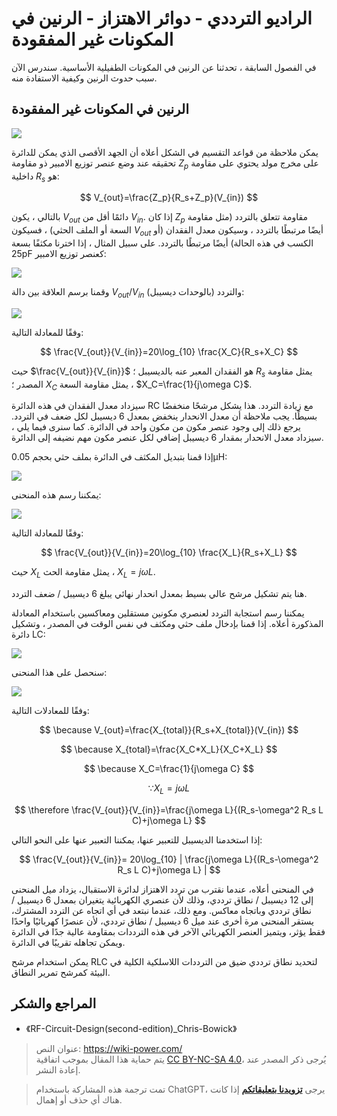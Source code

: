 # الراديو الترددي - دوائر الاهتزاز - الرنين في المكونات غير المفقودة

في الفصول السابقة ، تحدثنا عن الرنين في المكونات الطفيلية الأساسية. سندرس الآن سبب حدوث الرنين وكيفية الاستفادة منه.

## الرنين في المكونات غير المفقودة

![](https://wiki-media-1253965369.cos.ap-guangzhou.myqcloud.com/img/20220411172646.png)

يمكن ملاحظة من قواعد التقسيم في الشكل أعلاه أن الجهد الأقصى الذي يمكن للدائرة تحقيقه عند وضع عنصر توزيع الامبير ذو مقاومة $Z_p$ على مخرج مولد يحتوي على مقاومة داخلية $R_s$ هو:

$$
V_{out}=\frac{Z_p}{R_s+Z_p}(V_{in})
$$

بالتالي ، يكون $V_{out}$ دائمًا أقل من $V_{in}$. إذا كان $Z_p$ مقاومة تتعلق بالتردد (مثل مقاومة السعة أو الملف الحثي) ، فسيكون $V_{out}$ أيضًا مرتبطًا بالتردد ، وسيكون معدل الفقدان (أو الكسب في هذه الحالة) أيضًا مرتبطًا بالتردد. على سبيل المثال ، إذا اخترنا مكثفًا بسعة 25pF كعنصر توزيع الامبير:

![](https://wiki-media-1253965369.cos.ap-guangzhou.myqcloud.com/img/20220418095301.png)

وقمنا برسم العلاقة بين دالة $V_{out}/V_{in}$ (بالوحدات ديسيبل) والتردد:

![](https://wiki-media-1253965369.cos.ap-guangzhou.myqcloud.com/img/20220418095324.png)

وفقًا للمعادلة التالية:

$$
\frac{V_{out}}{V_{in}}=20\log_{10} \frac{X_C}{R_s+X_C}
$$

حيث $\frac{V_{out}}{V_{in}}$ هو الفقدان المعبر عنه بالديسيبل ؛ $R_s$ يمثل مقاومة المصدر ؛ $X_C$ يمثل مقاومة السعة ، $X_C=\frac{1}{j\omega C}$.

سيزداد معدل الفقدان في هذه الدائرة RC مع زيادة التردد. هذا يشكل مرشحًا منخفضًا بسيطًا. يجب ملاحظة أن معدل الانحدار ينخفض بمعدل 6 ديسيبل لكل ضعف في التردد. يرجع ذلك إلى وجود عنصر مكون من مكون واحد في الدائرة. كما سنرى فيما يلي ، سيزداد معدل الانحدار بمقدار 6 ديسيبل إضافي لكل عنصر مكون مهم نضيفه إلى الدائرة.

إذا قمنا بتبديل المكثف في الدائرة بملف حثي بحجم 0.05µH:

![](https://wiki-media-1253965369.cos.ap-guangzhou.myqcloud.com/img/20220418101327.png)

يمكننا رسم هذه المنحنى:

![](https://wiki-media-1253965369.cos.ap-guangzhou.myqcloud.com/img/20220418101522.png)

وفقًا للمعادلة التالية:

$$
\frac{V_{out}}{V_{in}}=20\log_{10} \frac{X_L}{R_s+X_L}
$$

حيث $X_L$ يمثل مقاومة الحث ، $X_L=j\omega L$.

هنا يتم تشكيل مرشح عالي بسيط بمعدل انحدار نهائي يبلغ 6 ديسيبل / ضعف التردد.

يمكننا رسم استجابة التردد لعنصري مكونين مستقلين ومعاكسين باستخدام المعادلة المذكورة أعلاه. إذا قمنا بإدخال ملف حثي ومكثف في نفس الوقت في المصدر ، وتشكيل دائرة LC:

![](https://wiki-media-1253965369.cos.ap-guangzhou.myqcloud.com/img/20220418103702.png)

سنحصل على هذا المنحنى:

![](https://wiki-media-1253965369.cos.ap-guangzhou.myqcloud.com/img/20220418103931.png)

وفقًا للمعادلات التالية:

$$
\because V_{out}=\frac{X_{total}}{R_s+X_{total}}(V_{in})
$$

$$
\because X_{total}=\frac{X_C*X_L}{X_C+X_L}
$$

$$
\because X_C=\frac{1}{j\omega C}
$$

$$
\because X_L=j\omega L
$$

$$
\therefore \frac{V_{out}}{V_{in}}=\frac{j\omega L}{(R_s-\omega^2 R_s L C)+j\omega L}
$$

إذا استخدمنا الديسيبل للتعبير عنها، يمكننا التعبير عنها على النحو التالي:

$$
\frac{V_{out}}{V_{in}}= 20\log_{10} | \frac{j\omega L}{(R_s-\omega^2 R_s L C)+j\omega L}  |
$$

في المنحنى أعلاه، عندما نقترب من تردد الاهتزاز لدائرة الاستقبال، يزداد ميل المنحنى إلى 12 ديسيبل / نطاق ترددي، وذلك لأن عنصري الكهربائية يتغيران بمعدل 6 ديسيبل / نطاق ترددي وباتجاه معاكس. ومع ذلك، عندما نبتعد في أي اتجاه عن التردد المشترك، يستقر المنحنى مرة أخرى عند ميل 6 ديسيبل / نطاق ترددي، لأن عنصرًا كهربائيًا واحدًا فقط يؤثر، ويتميز العنصر الكهربائي الآخر في هذه الترددات بمقاومة عالية جدًا في الدائرة ويمكن تجاهله تقريبًا في الدائرة.

يمكن استخدام مرشح RLC لتحديد نطاق ترددي ضيق من الترددات اللاسلكية الكلية في البيئة كمرشح تمرير النطاق.

## المراجع والشكر

- 《RF-Circuit-Design(second-edition)\_Chris-Bowick》

> عنوان النص: <https://wiki-power.com/>  
> يتم حماية هذا المقال بموجب اتفاقية [CC BY-NC-SA 4.0](https://creativecommons.org/licenses/by/4.0/deed.zh)، يُرجى ذكر المصدر عند إعادة النشر.

> تمت ترجمة هذه المشاركة باستخدام ChatGPT، يرجى [**تزويدنا بتعليقاتكم**](https://github.com/linyuxuanlin/Wiki_MkDocs/issues/new) إذا كانت هناك أي حذف أو إهمال.